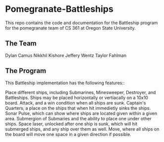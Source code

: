 Pomegranate-Battleships
=======================

This repo contains the code and documentation for the Battleship program for the pomegranate team of CS 361 at Oregon State University. 

The Team
--------
Dylan Camus
Nikkhil Kishore
Jeffery Wentz
Taylor Fahlman

The Program
-----------

This Battleship implementation has the following features::

  Place different ships, including Submarines, Minesweeper, Destroyer, and Battleships.
  Ships may be placed horizontally or vertiacally on a 10x10 board.
  Attack, and a win condition when all ships are sunk.
  Captain's Quarters, a place on the ships that when hit immedietly sinks the ships.
  Sonar Pulse, which can show where ships are located given within a given area.
  Submergion of Submaries and the ability to place one under other ships.
  Space laser, unlocked after one ship is sunk, which will hit submerged ships, and any ship over them as well.
  Move, where all ships on the board will move one space in a given direction if possible. 
  
  

